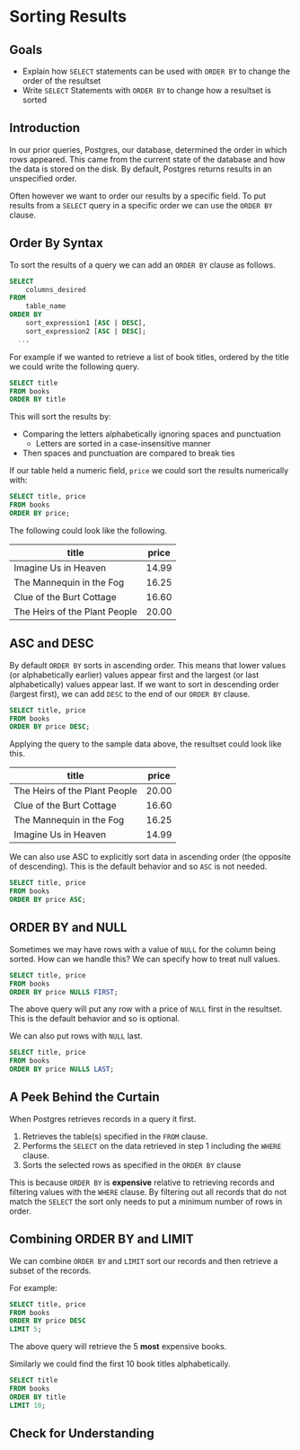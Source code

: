 # Sorting Results

## Goals

- Explain how `SELECT` statements can be used with `ORDER BY` to change the order of the resultset
- Write `SELECT` Statements with `ORDER BY` to change how a resultset is sorted

## Introduction

In our prior queries, Postgres, our database, determined the order in which rows appeared.  This came from the current state of the database and how the data is stored on the disk.  By default, Postgres returns results in an unspecified order.

Often however we want to order our results by a specific field.  To put results from a `SELECT` query in a specific order we can use the `ORDER BY` clause.


## Order By Syntax

To sort the results of a query we can add an `ORDER BY` clause as follows.

```sql
SELECT
	columns_desired
FROM
	table_name
ORDER BY
	sort_expression1 [ASC | DESC],
	sort_expression2 [ASC | DESC];
  ...
```

For example if we wanted to retrieve a list of book titles, ordered by the title we could write the following query.

```sql
SELECT title
FROM books
ORDER BY title
```

This will sort the results by:

* Comparing the letters alphabetically ignoring spaces and punctuation
  * Letters are sorted in a case-insensitive manner
* Then spaces and punctuation are compared to break ties

If our table held a numeric field, `price` we could sort the results numerically with:

```sql
SELECT title, price
FROM books
ORDER BY price;
```

The following could look like the following.

| title | price |
|--- |--- |
| Imagine Us in Heaven | 14.99 |
| The Mannequin in the Fog | 16.25 |
| Clue of the Burt Cottage | 16.60 |
| The Heirs of the Plant People | 20.00 |

## ASC and DESC

By default `ORDER BY` sorts in ascending order.  This means that lower values (or alphabetically earlier) values appear first and the largest (or last alphabetically) values appear last.  If we want to sort in descending order (largest first), we can add `DESC` to the end of our `ORDER BY` clause.

```sql
SELECT title, price
FROM books
ORDER BY price DESC;
```

Applying the query to the sample data above, the resultset could look like this.

| title | price |
|--- |--- |
| The Heirs of the Plant People | 20.00 |
| Clue of the Burt Cottage | 16.60 |
| The Mannequin in the Fog | 16.25 |
| Imagine Us in Heaven | 14.99 |


We can also use ASC to explicitly sort data in ascending order (the opposite of descending).  This is the default behavior and so `ASC` is not needed.

```sql
SELECT title, price
FROM books
ORDER BY price ASC;
```

## ORDER BY and NULL

Sometimes we may have rows with a value of `NULL` for the column being sorted.  How can we handle this?  We can specify how to treat null values.

```sql
SELECT title, price
FROM books
ORDER BY price NULLS FIRST;
```

The above query will put any row with a price of `NULL` first in the resultset.  This is the default behavior and so is optional.

We can also put rows with `NULL` last.

```sql
SELECT title, price
FROM books
ORDER BY price NULLS LAST;
```


## A Peek Behind the Curtain

When Postgres retrieves records in a query it first.

1.  Retrieves the table(s) specified in the `FROM` clause.
1.  Performs the `SELECT` on the data retrieved in step 1 including the `WHERE` clause.
1.  Sorts the selected rows as specified in the `ORDER BY` clause

This is because `ORDER BY` is **expensive** relative to retrieving records and filtering values with the `WHERE` clause.  By filtering out all records that do not match the `SELECT` the sort only needs to put a minimum number of rows in order.

## Combining ORDER BY and LIMIT

We can combine `ORDER BY` and `LIMIT` sort our records and then retrieve a subset of the records.

For example:

```sql
SELECT title, price
FROM books
ORDER BY price DESC
LIMIT 5;
```

The above query will retrieve the 5 **most** expensive books.

Similarly we could find the first 10 book titles alphabetically.

```sql
SELECT title
FROM books
ORDER BY title
LIMIT 10;
```

## Check for Understanding


<!-- ORDERING Question with ORDER BY -->

<!-- SQL question using order by and limit -->